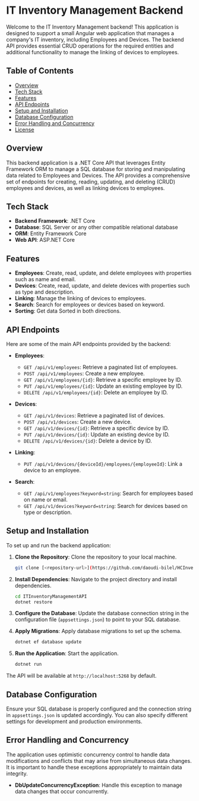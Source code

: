 # IT Inventory Management Backend

Welcome to the IT Inventory Management backend! This application is designed to support a small Angular web application that manages a company's IT inventory, including Employees and Devices. The backend API provides essential CRUD operations for the required entities and additional functionality to manage the linking of devices to employees.

## Table of Contents

- [Overview](#overview)
- [Tech Stack](#tech-stack)
- [Features](#features)
- [API Endpoints](#api-endpoints)
- [Setup and Installation](#setup-and-installation)
- [Database Configuration](#database-configuration)
- [Error Handling and Concurrency](#error-handling-and-concurrency)
- [License](#license)

## Overview

This backend application is a .NET Core API that leverages Entity Framework ORM to manage a SQL database for storing and manipulating data related to Employees and Devices. The API provides a comprehensive set of endpoints for creating, reading, updating, and deleting (CRUD) employees and devices, as well as linking devices to employees. 

## Tech Stack

- **Backend Framework**: .NET Core
- **Database**: SQL Server or any other compatible relational database
- **ORM**: Entity Framework Core
- **Web API**: ASP.NET Core

## Features

- **Employees**: Create, read, update, and delete employees with properties such as name and email.
- **Devices**: Create, read, update, and delete devices with properties such as type and description.
- **Linking**: Manage the linking of devices to employees.
- **Search**: Search for employees or devices based on keyword.
- **Sorting**: Get data Sorted in both directions.

## API Endpoints

Here are some of the main API endpoints provided by the backend:

- **Employees**:
    - `GET /api/v1/employees`: Retrieve a paginated list of employees.
    - `POST /api/v1/employees`: Create a new employee.
    - `GET /api/v1/employees/{id}`: Retrieve a specific employee by ID.
    - `PUT /api/v1/employees/{id}`: Update an existing employee by ID.
    - `DELETE /api/v1/employees/{id}`: Delete an employee by ID.

- **Devices**:
    - `GET /api/v1/devices`: Retrieve a paginated list of devices.
    - `POST /api/v1/devices`: Create a new device.
    - `GET /api/v1/devices/{id}`: Retrieve a specific device by ID.
    - `PUT /api/v1/devices/{id}`: Update an existing device by ID.
    - `DELETE /api/v1/devices/{id}`: Delete a device by ID.

- **Linking**:
    - `PUT /api/v1/devices/{deviceId}/employees/{employeeId}`: Link a device to an employee.

- **Search**:
    - `GET /api/v1/employees?keyword=string`: Search for employees based on name or email.
    - `GET /api/v1/devices?keyword=string`: Search for devices based on type or description.

## Setup and Installation

To set up and run the backend application:

1. **Clone the Repository**: Clone the repository to your local machine.
    ```bash
    git clone [<repository-url>](https://github.com/daoudi-bilel/HCInventoryApi.git)
    ```

2. **Install Dependencies**: Navigate to the project directory and install dependencies.
    ```bash
    cd ITInventoryManagementAPI
    dotnet restore
    ```

3. **Configure the Database**: Update the database connection string in the configuration file (`appsettings.json`) to point to your SQL database.

4. **Apply Migrations**: Apply database migrations to set up the schema.
    ```bash
    dotnet ef database update
    ```

5. **Run the Application**: Start the application.
    ```bash
    dotnet run
    ```

The API will be available at `http://localhost:5268` by default.

## Database Configuration

Ensure your SQL database is properly configured and the connection string in `appsettings.json` is updated accordingly. You can also specify different settings for development and production environments.

## Error Handling and Concurrency

The application uses optimistic concurrency control to handle data modifications and conflicts that may arise from simultaneous data changes. It is important to handle these exceptions appropriately to maintain data integrity.

- **DbUpdateConcurrencyException**: Handle this exception to manage data changes that occur concurrently.
